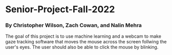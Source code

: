 # Senior-Project-Fall-2022
### By Christopher Wilson, Zach Cowan, and Nalin Mehra
The goal of this project is to use machine learning and a webcam to make gaze tracking software that moves the mouse across the screen follwing the user's eyes. The user should also be able to click the mouse by blinking.

